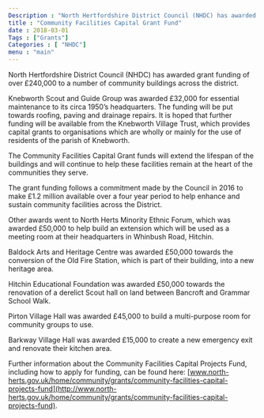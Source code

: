 ```yaml
---
Description : "North Hertfordshire District Council (NHDC) has awarded grant funding of over &pound;240,000  including &pound;32,000 towards Knebworth Scouts and guides"
title : "Community Facilities Capital Grant Fund"
date : 2018-03-01
Tags : ["Grants"]
Categories : [ "NHDC"]
menu : "main"
---
```


North Hertfordshire District Council (NHDC) has awarded grant funding of over £240,000 to a number of community buildings across the district.

Knebworth Scout and Guide Group was awarded £32,000 for essential maintenance to its circa 1950’s headquarters. The funding will be put towards roofing, paving and drainage repairs. It is hoped that further funding will be available from the Knebworth Village Trust, which provides capital grants to organisations which are wholly or mainly for the use of residents of the parish of Knebworth.

The Community Facilities Capital Grant funds will extend the lifespan of the buildings and will continue to help these facilities remain at the heart of the communities they serve.

The grant funding follows a commitment made by the Council in 2016 to make £1.2 million available over a four year period to help enhance and sustain community facilities across the District.

Other awards went to North Herts Minority Ethnic Forum, which was awarded £50,000 to help build an extension which will be used as a meeting room at their headquarters in Whinbush Road, Hitchin.

Baldock Arts and Heritage Centre was awarded £50,000 towards the conversion of the Old Fire Station, which is part of their building, into a new heritage area.

Hitchin Educational Foundation was awarded £50,000 towards the renovation of a derelict Scout hall on land between Bancroft and Grammar School Walk.

Pirton Village Hall was awarded £45,000 to build a multi-purpose room for community groups to use.

Barkway Village Hall was awarded £15,000 to create a new emergency exit and renovate their kitchen area.

Further information about the Community Facilities Capital Projects Fund, including how to apply for funding, can be found here: [www.north-herts.gov.uk/home/community/grants/community-facilities-capital-projects-fund](http://www.north-herts.gov.uk/home/community/grants/community-facilities-capital-projects-fund).
